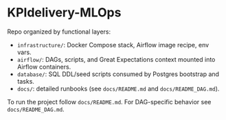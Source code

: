 # KPIdelivery-MLOps

Repo organized by functional layers:
- `infrastructure/`: Docker Compose stack, Airflow image recipe, env vars.
- `airflow/`: DAGs, scripts, and Great Expectations context mounted into Airflow containers.
- `database/`: SQL DDL/seed scripts consumed by Postgres bootstrap and tasks.
- `docs/`: detailed runbooks (see `docs/README.md` and `docs/README_DAG.md`).

To run the project follow `docs/README.md`. For DAG-specific behavior see `docs/README_DAG.md`.
